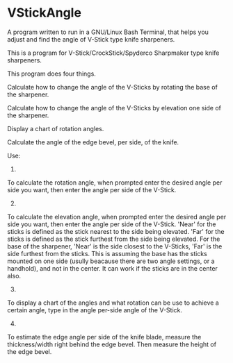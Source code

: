 # VStickAngle
A program written to run in a GNU/Linux Bash Terminal, that helps you adjust and find the angle of V-Stick type knife sharpeners. 

This is a program for V-Stick/CrockStick/Spyderco Sharpmaker type knife sharpeners.

This program does four things.

Calculate how to change the angle of the V-Sticks by rotating the base of the sharpener.

Calculate how to change the angle of the V-Sticks by elevation one side of the sharpener.

Display a chart of rotation angles.

Calculate the angle of the edge bevel, per side, of the knife.

Use:

1)
To calculate the rotation angle, when prompted enter the desired angle per side you want, 
then enter the angle per side of the V-Stick.

2)
To calculate the elevation angle, when prompted enter the desired angle per side you want, 
then enter the angle per side of the V-Stick. 'Near' for the sticks is defined as the stick nearest to the side being elevated. 
'Far' for the sticks is defined as the stick furthest from the side being elevated. 
For the base of the sharpener, 'Near' is the side closest to the V-Sticks, 'Far' is the side furthest from the sticks. 
This is assuming the base has the sticks mounted on one side (usully beacause there are two angle settings, or a handhold), 
and not in the center.  It can work if the sticks are in the center also.

3)
To display a chart of the angles and what rotation can be use to achieve a certain angle, 
type in the angle per-side angle of the V-Stick.

4)
To estimate the edge angle per side of the knife blade, measure the thickness/width right behind the edge bevel. 
Then measure the height of the edge bevel.  
